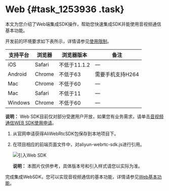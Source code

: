 # Web {#task_1253936 .task}

本文为您介绍了Web端集成SDK操作，帮助您快速集成SDK并能使用音视频通信基本功能。

开发前的环境要求如下表所示，详情请参见[使用限制](../../../../cn.zh-CN/产品简介/使用限制.md#)。

|支持平台|浏览器|浏览器版本|备注|
|----|---|-----|--|
|iOS|Safari|不低于11.1.2|—|
|Android|Chrome|不低于63|需要手机支持H264|
|Mac|Chrome|不低于60|—|
|Mac|Safari|不低于11|—|
|Windows|Chrome|不低于60|—|

**说明：** Web SDK目前仅对部分受邀用户开放，如果您有业务需求，请单击[音视频通信WEB SDK使用申请](https://page.aliyun.com/form/act878195301/index.htm)。

1.  从官网申请获得AliWebRtcSDK包保存到本地项目下。
2.  在项目相应的前端页面文件中，对aliyun-webrtc-sdk.js进行引用。 

    ![引入Web SDK](http://static-aliyun-doc.oss-cn-hangzhou.aliyuncs.com/assets/img/1000807/156689438052262_zh-CN.png)

    **说明：** 本图片仅供参考，具体版本号和引入样式请您以实际为准。


完成集成WebSDK，您可以实现音视频通信的基本功能，详情请参见[Web基本功能](cn.zh-CN/快速入门/实现基本功能/Web.md#)。

